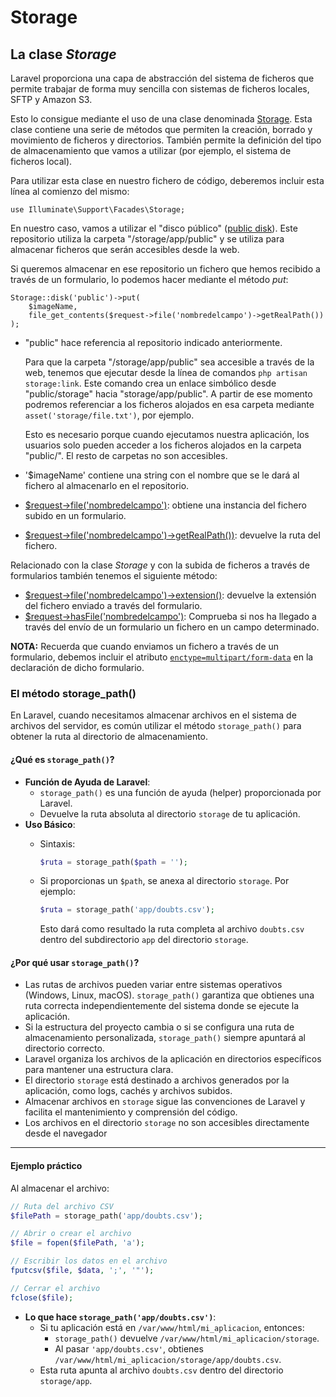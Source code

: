 # Storage

## La clase _Storage_

Laravel proporciona una capa de abstracción del sistema de ficheros que permite trabajar de forma muy sencilla con sistemas de ficheros locales, SFTP y Amazon S3.

Esto lo consigue mediante el uso de una clase denominada [Storage](https://laravel.com/api/10.x/Illuminate/Support/Facades/Storage.html). Esta clase contiene una serie de métodos que permiten la creación, borrado y movimiento de ficheros y directorios. También permite la definición del tipo de almacenamiento que vamos a utilizar (por ejemplo, el sistema de ficheros local).

Para utilizar esta clase en nuestro fichero de código, deberemos incluir esta línea al comienzo del mismo:

```
use Illuminate\Support\Facades\Storage;
```

En nuestro caso, vamos a utilizar el "disco público" ([public disk](https://laravel.com/docs/10.x/filesystem#the-public-disk)). Este repositorio utiliza la carpeta "/storage/app/public" y se utiliza para almacenar ficheros que serán accesibles desde la web.

Si queremos almacenar en ese repositorio un fichero que hemos recibido a través de un formulario, lo podemos hacer mediante el método _put_:

```
Storage::disk('public')->put(  
    $imageName,  
    file_get_contents($request->file('nombredelcampo')->getRealPath())  
);
```

*   "public" hace referencia al repositorio indicado anteriormente.

    Para que la carpeta "/storage/app/public" sea accesible a través de la web, tenemos que ejecutar desde la línea de comandos `php artisan storage:link`. Este comando crea un enlace simbólico desde "public/storage" hacia "storage/app/public". A partir de ese momento podremos referenciar a los ficheros alojados en esa carpeta mediante `asset('storage/file.txt')`, por ejemplo.

    Esto es necesario porque cuando ejecutamos nuestra aplicación, los usuarios solo pueden acceder a los ficheros alojados en la carpeta "public/". El resto de carpetas no son accesibles.
* '$imageName' contiene una string con el nombre que se le dará al fichero al almacenarlo en el repositorio.
* [$request->file('nombredelcampo')](https://laravel.com/docs/9.x/requests#files): obtiene una instancia del fichero subido en un formulario.
* [$request->file('nombredelcampo')->getRealPath())](https://www.php.net/manual/en/splfileinfo.getrealpath.php): devuelve la ruta del fichero.

Relacionado con la clase _Storage_ y con la subida de ficheros a través de formularios también tenemos el siguiente método:

* [$request->file('nombredelcampo')->extension()](https://laravel.com/docs/9.x/requests#file-paths-extensions): devuelve la extensión del fichero enviado a través del formulario.
* [$request->hasFile('nombredelcampo')](https://laravel.com/docs/9.x/requests#retrieving-uploaded-files): Comprueba si nos ha llegado a través del envío de un formulario un fichero en un campo determinado.

**NOTA:** Recuerda que cuando enviamos un fichero a través de un formulario, debemos incluir el atributo [`enctype=multipart/form-data`](https://www.php.net/manual/es/features.file-upload.post-method.php) en la declaración de dicho formulario.

### El método storage\_path()

En Laravel, cuando necesitamos almacenar archivos en el sistema de archivos del servidor, es común utilizar el método `storage_path()` para obtener la ruta al directorio de almacenamiento.&#x20;

#### **¿Qué es `storage_path()`?**

* **Función de Ayuda de Laravel**:
  * `storage_path()` es una función de ayuda (helper) proporcionada por Laravel.
  * Devuelve la ruta absoluta al directorio `storage` de tu aplicación.
* **Uso Básico**:
  *   Sintaxis:

      ```php
      $ruta = storage_path($path = '');
      ```
  *   Si proporcionas un `$path`, se anexa al directorio `storage`. Por ejemplo:

      ```php
      $ruta = storage_path('app/doubts.csv');
      ```

      Esto dará como resultado la ruta completa al archivo `doubts.csv` dentro del subdirectorio `app` del directorio `storage`.

#### **¿Por qué usar `storage_path()`?**

* Las rutas de archivos pueden variar entre sistemas operativos (Windows, Linux, macOS). `storage_path()` garantiza que obtienes una ruta correcta independientemente del sistema donde se ejecute la aplicación.
* Si la estructura del proyecto cambia o si se configura una ruta de almacenamiento personalizada, `storage_path()` siempre apuntará al directorio correcto.
* Laravel organiza los archivos de la aplicación en directorios específicos para mantener una estructura clara.
* El directorio `storage` está destinado a archivos generados por la aplicación, como logs, cachés y archivos subidos.
* Almacenar archivos en `storage` sigue las convenciones de Laravel y facilita el mantenimiento y comprensión del código.
* Los archivos en el directorio `storage` no son accesibles directamente desde el navegador

***

#### **Ejemplo práctico**

Al almacenar el archivo:

```php
// Ruta del archivo CSV
$filePath = storage_path('app/doubts.csv');

// Abrir o crear el archivo
$file = fopen($filePath, 'a');

// Escribir los datos en el archivo
fputcsv($file, $data, ';', '"');

// Cerrar el archivo
fclose($file);
```

* **Lo que hace `storage_path('app/doubts.csv')`**:
  * Si tu aplicación está en `/var/www/html/mi_aplicacion`, entonces:
    * `storage_path()` devuelve `/var/www/html/mi_aplicacion/storage`.
    * Al pasar `'app/doubts.csv'`, obtienes `/var/www/html/mi_aplicacion/storage/app/doubts.csv`.
  * Esta ruta apunta al archivo `doubts.csv` dentro del directorio `storage/app`.

####
